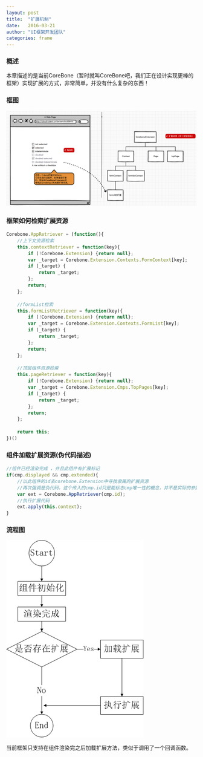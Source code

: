 ```yaml
---
layout: post
title:  "扩展机制"
date:   2016-03-21
author: "UI框架开发团队"
categories: frame
---
```

### 概述
本章描述的是当前CoreBone（暂时就叫CoreBone吧，我们正在设计实现更棒的框架）实现扩展的方式，非常简单，并没有什么复杂的东西！

### 框图
![img][1]

### 框架如何检索扩展资源
```javascript
Corebone.AppRetriever = (function(){
	//上下文资源检索
	this.contextRetriever = function(key){
		if (!Corebone.Extension) {return null};
		var _target = Corebone.Extension.Contexts.FormContext[key];
		if (_target) {
			return _target;
		};
		return;
	};
	
	//formList检索
	this.formListRetriever = function(key){
		if (!Corebone.Extension) {return null};
		var _target = Corebone.Extension.Contexts.FormList[key];
		if (_target) {
			return _target;
		};
		return;
	};

	//顶层组件资源检索
	this.pageRetriever = function(key){
		if (!Corebone.Extension) {return null};
		var _target = Corebone.Extension.Cmps.TopPages[key];
		if (_target) {
			return _target;
		};
		return;
	};

	return this;
})()
```

### 组件加载扩展资源(伪代码描述)

```javascript
//组件已经渲染完成 ，并且此组件有扩展标记
if(cmp.displayed && cmp.extended){
	//以此组件的id去corebone.Extension中寻找隶属的扩展资源
	//再次强调是伪代码，这个传入的cmp.id只是能标志cmp唯一性的概念，并不是实际的参数
	var ext = Corebone.AppRetriever(cmp.id);
	//执行扩展代码
	ext.apply(this.context);
}

```

### 流程图
![flow][2]

当前框架只支持在组件渲染完之后加载扩展方法，类似于调用了一个回调函数。

[1]:/img/extension.png
[2]:/img/flow_extension.png
